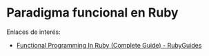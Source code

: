 

# Paradigma funcional en Ruby 

Enlaces de interés:
* [Functional Programming In Ruby (Complete Guide) - RubyGuides](https://www.rubyguides.com/2018/01/functional-programming-ruby/)

